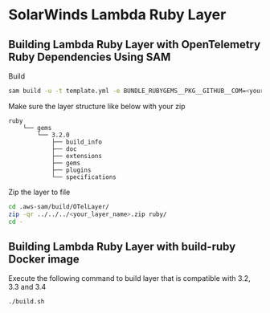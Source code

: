 # SolarWinds Lambda Ruby Layer

## Building Lambda Ruby Layer with OpenTelemetry Ruby Dependencies Using SAM

Build

```bash
sam build -u -t template.yml -e BUNDLE_RUBYGEMS__PKG__GITHUB__COM=<your_github_token>
```

Make sure the layer structure like below with your zip

```console
ruby
    └── gems
        └── 3.2.0
            ├── build_info
            ├── doc
            ├── extensions
            ├── gems
            ├── plugins
            └── specifications
```

Zip the layer to file

```bash
cd .aws-sam/build/OTelLayer/
zip -qr ../../../<your_layer_name>.zip ruby/
cd -
```

## Building Lambda Ruby Layer with build-ruby Docker image

Execute the following command to build layer that is compatible with 3.2, 3.3 and 3.4

```bash
./build.sh
```
